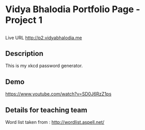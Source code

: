 # Vidya Bhalodia Portfolio Page - Project 1
## 
Live URL
<http://p2.vidyabhalodia.me>

## Description
This is my xkcd password generator.



## Demo 
<https://www.youtube.com/watch?v=SD0J6RzZ1ps>

## Details for teaching team

Word list taken from : http://wordlist.aspell.net/
